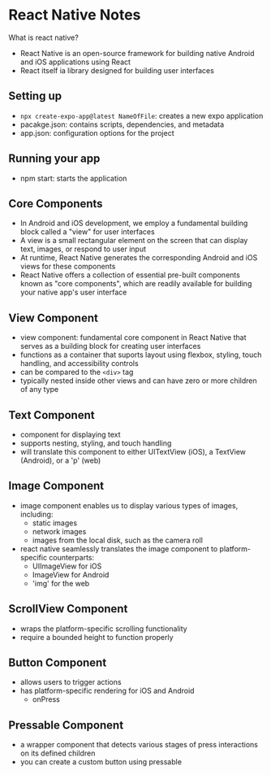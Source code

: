 # React Native Notes

What is react native?

- React Native is an open-source framework for building native Android and iOS applications using React
- React itself ia library designed for building user interfaces

## Setting up

- `npx create-expo-app@latest NameOfFile`: creates a new expo application
- pacakge.json: contains scripts, dependencies, and metadata
- app.json: configuration options for the project

## Running your app

- npm start: starts the application

## Core Components

- In Android and iOS development, we employ a fundamental building block called a "view" for user interfaces
- A view is a small rectangular element on the screen that can display text, images, or respond to user input
- At runtime, React Native generates the corresponding Android and iOS views for these components
- React Native offers a collection of essential pre-built components known as "core components", which are readily available for building your native app's user interface

## View Component

- view component: fundamental core component in React Native that serves as a building block for creating user interfaces
- functions as a container that suports layout using flexbox, styling, touch handling, and accessibility controls
- can be compared to the `<div>` tag
- typically nested inside other views and can have zero or more children of any type

## Text Component

- component for displaying text
- supports nesting, styling, and touch handling
- will translate this component to either UITextView (iOS), a TextView (Android), or a 'p' (web)

## Image Component

- image component enables us to display various types of images, including:
  - static images
  - network images
  - images from the local disk, such as the camera roll
- react native seamlessly translates the image component to platform-specific counterparts:
  - UIImageView for iOS
  - ImageView for Android
  - 'img' for the web

## ScrollView Component

- wraps the platform-specific scrolling functionality
- require a bounded height to function properly

## Button Component

- allows users to trigger actions
- has platform-specific rendering for iOS and Android
  - onPress

## Pressable Component

- a wrapper component that detects various stages of press interactions on its defined children
- you can create a custom button using pressable
